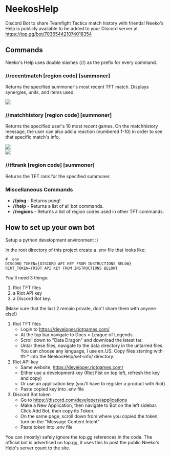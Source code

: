 # NeekosHelp
Discord Bot to share Teamfight Tactics match history with friends! Neeko's Help is publicly available to be added to your Discord server at https://top.gg/bot/703654421074018354 

## Commands
Neeko's Help uses double slashes (//) as the prefix for every command. 

### //recentmatch [region code] [summoner]
Returns the specified summoner's most recent TFT match. Displays synergies, units, and items used. 

<img src="https://i.ibb.co/TmBPKgp/recentmatch.png">


### //matchhistory [region code] [summoner]
Returns the specified user's 10 most recent games. On the matchhistory message, the user can also add a reaction (numbered 1-10) in order to see that specific match's info.

<img src="https://i.ibb.co/SX88pXf/matchhistory-1.png"> 
<div>
<img src="https://i.ibb.co/hs2NK3J/matchhistory-2.png">
</div>

### //tftrank [region code] [summoner]
Returns the TFT rank for the specified summoner.

### Miscellaneous Commands
<ul>
  <li><b>//ping</b> - Returns pong!</li>
  <li><b>//help</b> - Returns a list of all bot commands.</li>
  <li><b>//regions</b> - Returns a list of region codes used in other TFT commands.</li>
</ul>


## How to set up your own bot

Setup a python development environment :)

In the root directory of this project create a .env file that looks like:
```
# .env
DISCORD_TOKEN={DISCORD API KEY FROM INSTRUCTIONS BELOW}
RIOT_TOKEN={RIOT API KEY FROM INSTRUCTIONS BELOW}
```

You'll need 3 things:
1. Riot TFT files
2. a Riot API key
3. a Discord Bot key. 

(Make sure that the last 2 remain private, don't share them with anyone else!)

1. Riot TFT files 
   * Login to https://developer.riotgames.com/ 
   * At the top bar navigate to Docs > League of Legends. 
   * Scroll down to "Data Dragon" and download the latest tar.
   * Untar these files, navigate to the data directory in the untarred files. You can choose any language, I use en_US. Copy files starting with tft-* into the NeekosHelp/set-info/ directory.
2. Riot API key
   * Same website, https://developer.riotgames.com/ 
   * Either use a development key (Riot Fist on top left, refresh the key and copy)
   * Or use an application key (you'll have to register a product with Riot)
   * Paste copied key into .env file
3. Discord Bot token
   * Go to https://discord.com/developers/applications
   * Make a New Application, then navigate to Bot on the left sidebar. Click Add Bot, then copy its Token. 
   * On the same page, scroll down from where you copied the token, turn on the "Message Content Intent" 
   * Paste token into .env file

You can (mostly) safely ignore the top.gg references in the code. The official bot is advertised on top.gg, it uses this to post the public Neeko's Help's server count to the site. 
